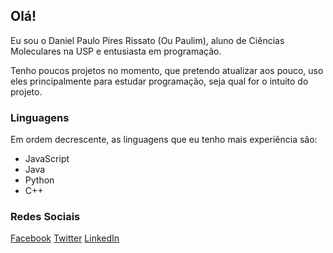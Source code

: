 ## Olá!
Eu sou o Daniel Paulo Pires Rissato (Ou Paulim), aluno de Ciências Moleculares na USP e entusiasta em programação.

Tenho poucos projetos no momento, que pretendo atualizar aos pouco, uso eles principalmente para estudar programação, seja qual for o intuito do projeto.

### Linguagens
Em ordem decrescente, as linguagens que eu tenho mais experiência são:
- JavaScript
- Java
- Python
- C++
### Redes Sociais
<a href="https://www.facebook.com/daniel.paulopires/">Facebook</a>
<a href="https://twitter.com/Paulim_Pires">Twitter</a>
<a href="https://www.linkedin.com/in/daniel-paulo-pires-rissato-055262183/">LinkedIn</a>
